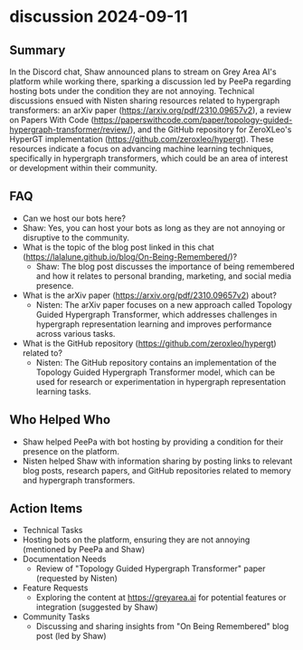 # discussion 2024-09-11

## Summary

In the Discord chat, Shaw announced plans to stream on Grey Area AI's platform while working there, sparking a
discussion led by PeePa regarding hosting bots under the condition they are not annoying. Technical discussions ensued
with Nisten sharing resources related to hypergraph transformers: an arXiv paper (https://arxiv.org/pdf/2310.09657v2), a
review on Papers With Code (https://paperswithcode.com/paper/topology-guided-hypergraph-transformer/review/), and the
GitHub repository for ZeroXLeo's HyperGT implementation (https://github.com/zeroxleo/hypergt). These resources indicate
a focus on advancing machine learning techniques, specifically in hypergraph transformers, which could be an area of
interest or development within their community.

## FAQ

- Can we host our bots here?
- Shaw: Yes, you can host your bots as long as they are not annoying or disruptive to the community.
- What is the topic of the blog post linked in this chat (https://lalalune.github.io/blog/On-Being-Remembered/)?
    - Shaw: The blog post discusses the importance of being remembered and how it relates to personal branding,
      marketing, and social media presence.
- What is the arXiv paper (https://arxiv.org/pdf/2310.09657v2) about?
    - Nisten: The arXiv paper focuses on a new approach called Topology Guided Hypergraph Transformer, which addresses
      challenges in hypergraph representation learning and improves performance across various tasks.
- What is the GitHub repository (https://github.com/zeroxleo/hypergt) related to?
    - Nisten: The GitHub repository contains an implementation of the Topology Guided Hypergraph Transformer model,
      which can be used for research or experimentation in hypergraph representation learning tasks.

## Who Helped Who

- Shaw helped PeePa with bot hosting by providing a condition for their presence on the platform.
- Nisten helped Shaw with information sharing by posting links to relevant blog posts, research papers, and GitHub repositories related to memory and hypergraph transformers.

## Action Items

- Technical Tasks
- Hosting bots on the platform, ensuring they are not annoying (mentioned by PeePa and Shaw)
- Documentation Needs
    - Review of "Topology Guided Hypergraph Transformer" paper (requested by Nisten)
- Feature Requests
    - Exploring the content at https://greyarea.ai for potential features or integration (suggested by Shaw)
- Community Tasks
    - Discussing and sharing insights from "On Being Remembered" blog post (led by Shaw)
